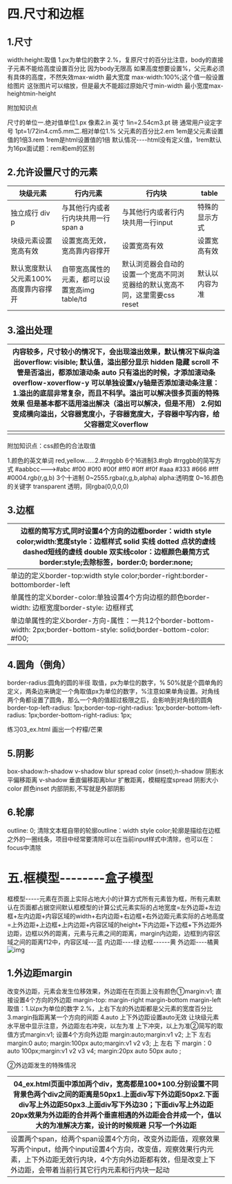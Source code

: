 # 四.尺寸和边框

## 1.尺寸

width:height:取值 1.px为单位的数字   2.%，复原尺寸的百分比注意，body的直接子元素不能给高度设置百分比   因为body无限高   如果高度想要设置%，父元素必须有具体的高度，不然失效max-width 最大宽度      max-width:100%;这个值一般设置给图片      这张图片可以缩放，但是最大不能超过原始尺寸min-width 最小宽度max-heightmin-height

附加知识点

尺寸的单位一.绝对值单位1.px 像素2.in 英寸  1in=2.54cm3.pt 磅  通常用户设定字号   1pt=1/72in4.cm5.mm二.相对单位1.%  父元素的百分比2.em  1em是父元素设置值的1倍3.rem  1rem是html设置值的1倍     默认情况----html没有定义值，1rem默认为16px面试题：rem和em的区别

## 2.允许设置尺寸的元素

| 块级元素                             | 行内元素                                        | 行内块                                                       | table          |
| ------------------------------------ | ----------------------------------------------- | ------------------------------------------------------------ | -------------- |
| 独立成行 div p                       | 与其他行内或者行内块共用一行span  a             | 与其他行内或者行内块共用一行input                            | 特殊的显示方式 |
| 块级元素设置宽高有效                 | 设置宽高无效，宽高靠内容撑开                    | 设置宽高有效                                                 | 设置宽高有效   |
| 默认宽度默认父元素100%高度靠内容撑开 | 自带宽高属性的元素，都可以设置宽高img  table/td | 默认浏览器会自动的设置一个宽高不同浏览器给的默认宽高不同，这里需要css reset | 默认以内容为准 |

## 3.溢出处理

| 内容较多，尺寸较小的情况下，会出现溢出效果，默认情况下纵向溢出overflow: visible; 默认值，溢出部分显示     hidden 隐藏     scroll  不管是否溢出，都添加滚动条     auto  只有溢出的时候，才添加滚动条overflow-xoverflow-y  可以单独设置x/y轴是否添加滚动条注意：1.溢出的底层非常复杂，而且不科学。溢出可以解决很多页面的特殊效果    但是基本都不适用溢出解决（溢出可以解决，但是不用）   2.何如变成横向溢出，父容器宽度小，子容器宽度大，子容器中写内容，给父容器定义overflow |
| ------------------------------------------------------------ |
|                                                              |

附加知识点：css颜色的合法取值

1.颜色的英文单词 red,yellow......2.#rrggbb  6个16进制3.#rgb  #rrggbb的简写方式 #aabbcc--->#abc      #f00  #0f0  #00f  #ff0  #0ff  #f0f  #aaa  #333  #666  #fff  #0004.rgb(r,g,b)  3个十进制  0~2555.rgba(r,g,b,alpha)  alpha:透明度 0~16.颜色的关键字 transparent  透明，同rgba(0,0,0,0)

## 3.边框

| 边框的简写方式,同时设置4个方向的边框border：width  style  color;width:宽度style：边框样式 solid 实线        dotted 点状的虚线        dashed短线的虚线        double  双实线color：边框颜色最简方式  border:style;去除标签，border:0;   border:none; |
| ------------------------------------------------------------ |
| 单边的定义border-top:width style color;border-right:border-bottomborder-left |
| 单属性的定义border-color:单独设置4个方向边框的颜色border-width:         边框宽度border-style:          边框样式 |
| 单边单属性的定义border-方向-属性：一共12个border-bottom-width: 2px;border-bottom-style: solid;border-bottom-color: #f00; |

## 4.圆角（倒角）

border-radius:圆角的圆的半径  取值，px为单位的数字，%        50%就是个圆单角的定义，两条边来确定一个角取值px为单位的数字，%注意如果单角设置。对角线两个角都设置了圆角，那么一个角的值超过极限之后，会影响到对角线的圆角border-top-left-radius: 1px;border-top-right-radius: 1px;border-bottom-left-radius: 1px;border-bottom-right-radius: 1px;

练习03_ex.html 画出一个柠檬/芒果

## 5.阴影

box-shadow:h-shadow  v-shadow  blur  spread  color  (inset);h-shadow  阴影水平偏移距离  v-shadow    垂直偏移距离blur      扩散距离，模糊程度spread     阴影大小color      颜色inset      内部阴影,不写就是外部阴影

## 6.轮廓

outline: 0; 清除文本框自带的轮廓outline：width  style  color;轮廓是描绘在边框之外的一圈线条，项目中经常要清除可以在当前input样式中清除，也可以在：focus中清除

# 五.框模型--------盒子模型

框模型-----元素在页面上实际占地大小的计算方式所有元素皆为框，所有元素默认在页面都占据空间默认框模型的计算公式元素实际的占地宽度=左外边距+左边框+左内边距+内容区域的width+右内边距+右边框+右外边距元素实际的占地高度=上外边距+上边框+上内边距+内容区域的height+下内边距+下边框+下外边距外边距，边框以外的距离，元素与元素之间的距离，margin内边距，边框到内容区域之间的距离f12中，内容区域---蓝    内边距----绿    边框------黄    外边距----橘黄![img](file:///C:\Users\web\AppData\Local\Temp\ksohtml15376\wps1.jpg) 

## 1.外边距margin

改变外边距，元素会发生位移效果，外边距在在页面上没有颜色①margin:v1;  直接设置4个方向的外边距 margin-top: margin-right margin-bottom margin-left   取值：1.以px为单位的数字    2.%，上右下左的外边距都是父元素的宽度百分比    3.margin指距离某一个方向的间距    4.auto   上下外边距设置auto无效         让块级元素水平居中显示注意，外边距左右冲突，以左为准      上下冲突，以上为准②简写的取值方式margin:v1;  设置4个方向外边距  margin:auto;margin:v1 v2;  上下   左右   margin:0 auto;  margin:100px  auto;margin:v1 v2 v3; 上  左右  下  margin：0  auto  100px;margin:v1 v2 v3 v4;  margin:20px  auto  50px  auto ;

②外边距发生的特殊情况

| 04_ex.html页面中添加两个div，宽高都是100*100.分别设置不同背景色两个div之间的距离是50px1.上面div写下外边距50px2.下面div写上外边距50px3.上面div写下外边30；下面div写上外边距20px效果为外边距的合并两个垂直相遇的外边距会合并成一个，值以大的为准解决方案，设计的时候规避     只写一个外边距 |
| ------------------------------------------------------------ |
| 设置两个span，给两个span设置4个方向，改变外边距值，观察效果写两个input，给两个input设置4个方向，改变值，观察效果行内元素，上下外边距无效行内块，4个方向外边距都有效，但是改变上下外边距，会带着当前行其它行内元素和行内块一起动 |



 

 



 

 

 

 

 

 